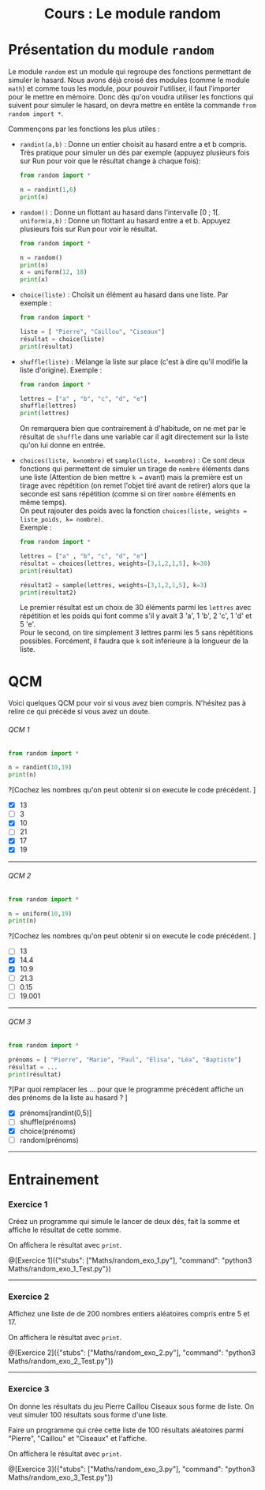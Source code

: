 <h1> <center>Cours : Le module random</center></h1>

# Présentation du module `random`

Le module `random` est un module qui regroupe des fonctions permettant de  simuler le hasard. Nous avons déjà croisé des modules (comme le module `math`) et comme tous les module, pour pouvoir l'utiliser, il faut l'importer pour le mettre en mémoire. Donc dès qu'on voudra utiliser les fonctions qui suivent pour simuler le hasard, on devra mettre en entête la commande `from random import *`.

Commençons par les fonctions les plus utiles :

+ `randint(a,b)` : Donne un entier choisit au hasard entre a et b compris.
  Très pratique pour simuler un dés par exemple (appuyez plusieurs fois sur Run pour voir que le résultat change à chaque fois):
  ```python runnable
  from random import *
  
  n = randint(1,6)
  print(n)
  ```
  
+ `random()` : Donne un flottant au hasard dans l'intervalle [0 ; 1[.  
  `uniform(a,b)` : Donne un flottant au hasard entre a et b.
  Appuyez plusieurs fois sur Run pour voir le résultat.
  ```python runnable
  from random import *
  
  n = random()
  print(n)
  x = uniform(12, 18)
  print(x)
  ```
  
+ `choice(liste)` : Choisit un élément au hasard dans une liste.
  Par exemple :
  ```python runnable
  from random import *
  
  liste = [ "Pierre", "Caillou", "Ciseaux"]
  résultat = choice(liste)
  print(résultat)
  ```
  
+ `shuffle(liste)` : Mélange la liste sur place (c'est à dire qu'il modifie la liste d'origine).
  Exemple : 
  ```python runnable
  from random import *
  
  lettres = ["a" , "b", "c", "d", "e"]
  shuffle(lettres)
  print(lettres)
  ```
  On remarquera bien que contrairement à d'habitude, on ne met par le résultat de `shuffle` dans une variable car il agit directement sur la liste qu'on lui donne en entrée.
  
+ `choices(liste, k=nombre)` et `sample(liste, k=nombre)` : Ce sont deux fonctions qui permettent de simuler un tirage de `nombre` éléments dans une liste (Attention de bien mettre `k =` avant) mais la première est un tirage avec répétition (on remet l'objet tiré avant de retirer) alors que la seconde est sans répétition (comme si on tirer `nombre` éléments en même temps).  
  On peut rajouter des poids avec la fonction `choices(liste, weights = liste_poids, k= nombre)`.  
  Exemple :  
  ```python runnable
  from random import *
  
  lettres = ["a" , "b", "c", "d", "e"]
  résultat = choices(lettres, weights=[3,1,2,1,5], k=30)
  print(résultat)
  
  résultat2 = sample(lettres, weights=[3,1,2,1,5], k=3)
  print(résultat2)
  ```  
  Le premier résultat est un choix de 30 éléments parmi les `lettres` avec répétition et les poids qui font comme s'il y avait 3 'a', 1 'b', 2 'c', 1 'd' et 5 'e'.  
  Pour le second, on tire simplement 3 lettres parmi les 5 sans répétitions possibles. Forcément, il faudra que `k` soit inférieure à la longueur de la liste.
  

# QCM

Voici quelques QCM pour voir si vous avez bien compris. N'hésitez pas à relire ce qui précède si vous avez un doute.

###### QCM 1
```python
from random import *

n = randint(10,19)
print(n)
``` 
?[Cochez les nombres qu'on peut obtenir si on execute le code précédent. ]
-[x] 13 
-[ ] 3 
-[x] 10
-[ ] 21
-[x] 17
-[x] 19

---

###### QCM 2
```python
from random import *

n = uniform(10,19)
print(n)
``` 
?[Cochez les nombres qu'on peut obtenir si on execute le code précédent. ]
-[ ] 13 
-[x] 14.4 
-[x] 10.9
-[ ] 21.3
-[ ] 0.15
-[ ] 19.001 

---

###### QCM 3
```python 
from random import *

prénoms = [ "Pierre", "Marie", "Paul", "Elisa", "Léa", "Baptiste"]
résultat = ...
print(résultat)
```
?[Par quoi remplacer les ... pour que le programme précédent affiche un des prénoms de la liste au hasard ? ]
-[x] prénoms[randint(0,5)]
-[ ] shuffle(prénoms)
-[x] choice(prénoms)
-[ ] random(prénoms)

---


# Entrainement 

### Exercice 1

Créez un programme qui simule le lancer de deux dés, fait la somme et affiche le résultat de cette somme.

On affichera le résultat avec `print`.

@[Exercice 1]({"stubs": ["Maths/random_exo_1.py"], "command": "python3 Maths/random_exo_1_Test.py"})

---

### Exercice 2

Affichez une liste de de 200 nombres entiers aléatoires compris entre 5 et 17. 

On affichera le résultat avec `print`.

@[Exercice 2]({"stubs": ["Maths/random_exo_2.py"], "command": "python3 Maths/random_exo_2_Test.py"})

---

### Exercice 3

On donne les résultats du jeu Pierre Caillou Ciseaux sous forme de liste. On veut simuler 100 résultats sous forme d'une liste.

Faire un programme qui crée cette liste de 100 résultats aléatoires parmi "Pierre", "Caillou" et "Ciseaux" et l'affiche.

On affichera le résultat avec `print`.

@[Exercice 3]({"stubs": ["Maths/random_exo_3.py"], "command": "python3 Maths/random_exo_3_Test.py"})
